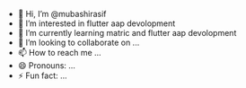 - 👋 Hi, I’m @mubashirasif
- 👀 I’m interested in flutter aap devolopment
- 🌱 I’m currently learning matric and flutter aap devolopment
- 💞️ I’m looking to collaborate on ...
- 📫 How to reach me ...
- 😄 Pronouns: ...
- ⚡ Fun fact: ...

<!---
mubashirasif/mubashirasif is a ✨ special ✨ repository because its `README.md` (this file) appears on your GitHub profile.
You can click the Preview link to take a look at your changes.
--->
